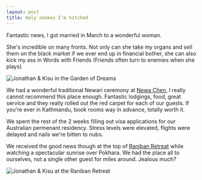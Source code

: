 ```yaml
---
layout: post
title: Holy smokes I'm hitched
---
```


Fantastic news, I got married in March to a wonderful woman.

She's incredible on many fronts. Not only can she take my organs and sell them on the black market if we ever end up in financial bother, she can also kick my ass in Words with Friends (Friends often turn to enemies when she plays)

![Jonathan & Kisu in the Garden of Dreams](http://a5.sphotos.ak.fbcdn.net/hphotos-ak-ash3/p480x480/563677_10151511808790341_513525340_24045851_1192947221_n.jpg "Jonathan & Kisu in the Garden of Dreams, Kathmandu")

We had a wonderful traditional Newari ceremony at [Newa Chen](http://www.newachen.com/ "Newa Chen"), I really cannot recommend this place enough.  Fantastic lodgings, food, great service and they really rolled out the red carpet for each of our guests. If you're ever in Kathmandu, book rooms way in advance, totally worth it.

We spent the rest of the 2 weeks filling out visa applications for our Australian permenant residency.  Stress levels were elevated, flights were delayed and nails we're bitten to nubs.

We received the good news though at the top of [Raniban Retreat](http://www.raniban.com/ "Raniban Retreat") while watching a spectacular sunrise over Pokhara.  We had the place all to ourselves, not a single other guest for miles around.  Jealous much?

![Jonathan & Kisu at the Raniban Retreat](http://s3.amazonaws.com/blog.beilabs.com/images/2012-03-09-raniban-retreat.jpg "Jonathan & Kisu at the Raniban Retreat")

